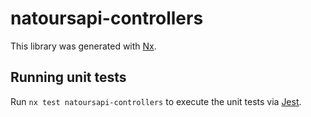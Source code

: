 # natoursapi-controllers

This library was generated with [Nx](https://nx.dev).

## Running unit tests

Run `nx test natoursapi-controllers` to execute the unit tests via [Jest](https://jestjs.io).
